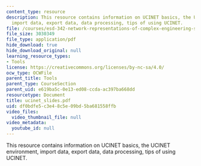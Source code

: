 ```yaml
---
content_type: resource
description: This resource contains information on UCINET basics, the UCINET environment,
  import data, export data, data processing, tips of using UCINET.
file: /courses/esd-342-network-representations-of-complex-engineering-systems-spring-2010/df0bdfe5c3e48c5e09bd5ba681558ffb_ucinet_slides.pdf
file_size: 3030349
file_type: application/pdf
hide_download: true
hide_download_original: null
learning_resource_types:
- Tools
license: https://creativecommons.org/licenses/by-nc-sa/4.0/
ocw_type: OCWFile
parent_title: Tools
parent_type: CourseSection
parent_uid: e619ba5c-0e13-ed08-ccda-ac397ba668dd
resourcetype: Document
title: ucinet_slides.pdf
uid: df0bdfe5-c3e4-8c5e-09bd-5ba681558ffb
video_files:
  video_thumbnail_file: null
video_metadata:
  youtube_id: null
---
```

This resource contains information on UCINET basics, the UCINET environment, import data, export data, data processing, tips of using UCINET.